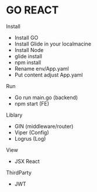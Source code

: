 # GO REACT

Install
- Install GO 
- Install Glide in your localmacine
- Install Node
- glide install 
- npm install 
- Rename env/App.yaml
- Put content adjust App.yaml

Run
- Go run main.go (backend)
- npm start (FE)

Liblary
- GIN (middleware/router)
- Viper (Config)
- Logrus (Log)

View
- JSX React

ThirdParty
- JWT




